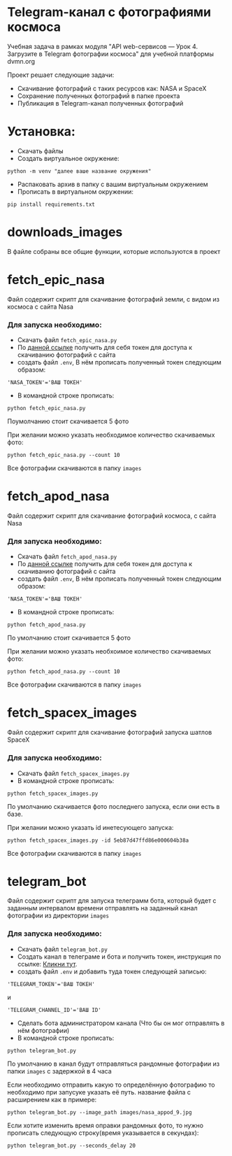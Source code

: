 # Telegram-канал с фотографиями космоса
Учебная задача в рамках модуля "API web-сервисов — Урок 4. Загрузите в Telegram фотографии космоса" для учебной платформы dvmn.org

Проект решает следующие задачи:

- Скачивание фотографий с таких ресурсов как: NASA и SpaceX
- Сохранение полученных фотографий в папке проекта
- Публикация в Telegram-канал полученных фотографий


# Установка:
- Скачать файлы
- Создать виртуальное окружение:
```
python -m venv "далее ваше название окружения"
```
- Распаковать архив в папку с вашим виртуальным окружением
- Прописать в виртуальном окружении:
```
pip install requirements.txt
```


# downloads_images
В файле собраны все общие функции, которые используются в проект

# fetch_epic_nasa
Файл содержит скрипт для скачивание фотографий земли, с видом из космоса с сайта Nasa 

### Для запуска необходимо:
- Скачать файл `fetch_epic_nasa.py`
- По [данной ссылке](https://api.nasa.gov/#apod) получить для себя токен для доступа к скачиванию фотографий с сайта
- создать файл `.env`, В нём прописать полученный токен следующим образом: 
```
'NASA_TOKEN'='ВАШ ТОКЕН'
```
- В командной строке прописать: 
``` 
python fetch_epic_nasa.py
```
Поумолчанию стоит скачивается 5 фото

При желании можно указать необходимое количество скачиваемых фото:
```
python fetch_epic_nasa.py --count 10
```

Все фотографии скачиваются в папку `images`

# fetch_apod_nasa
Файл содержит скрипт для скачивание фотографий космоса, с сайта Nasa 
### Для запуска необходимо:
- Скачать файл `fetch_apod_nasa.py`
- По [данной ссылке](https://api.nasa.gov/#apod) получить для себя токен для доступа к скачиванию фотографий с сайта
- создать файл `.env`, В нём прописать полученный токен следующим образом: 
```
'NASA_TOKEN'='ВАШ ТОКЕН'
```
- В командной строке прописать: 
```
python fetch_apod_nasa.py
```
По умолчанию стоит скачивается 5 фото

При желании можно указать необхоимое количество скачиваемых фото:
```
python fetch_apod_nasa.py --count 10
```

Все фотографии скачиваются в папку `images`

# fetch_spacex_images
Файл содержит скрипт для скачивание фотографий запуска шатлов SpaceX
### Для запуска необходимо:
- Скачать файл `fetch_spacex_images.py`
- В командной строке прописать: 
```
python fetch_spacex_images.py
```
По умолчанию скачивается фото последнего запуска, если они есть в базе.

При желании можно указать id инетесующего запуска:
```
python fetch_spacex_images.py -id 5eb87d47ffd86e000604b38a
```

Все фотографии скачиваются в папку `images`

# telegram_bot
Файл содержит скрипт для запуска телеграмм бота, который будет с заданным интервалом времени отправлять на заданный канал фотографии из директории `images`
### Для запуска необходимо:
- Скачать файл `telegram_bot.py`
- Создать канал в телеграме и бота и получить токен, инструкция по ссылке: [Кликни тут](https://smmplanner.com/blog/otlozhennyj-posting-v-telegram/).
- создать файл `.env` и добавить туда токен следующей записью: 
```
'TELEGRAM_TOKEN'='ВАШ ТОКЕН'
``` 
и 
```
'TELEGRAM_CHANNEL_ID'='ВАШ ID'
```
- Сделать бота администратором канала (Что бы он мог отправлять в нём фотографии)
- В командной строке прописать: 
```
python telegram_bot.py
```
По умолчанию в канал будут отправляться рандомные фотографии из папки ` images ` с задержкой в 4 часа

Если необходимо отправить какую то определённую фотографию то необходимо при запусуке указать её путь. название файла с расширением как в примере:
```
python telegram_bot.py --image_path images/nasa_appod_9.jpg
```
Если хотите изменить время оправки рандомных фото, то нужно прописать следующую строку(время указывается в секундах):
```
python telegram_bot.py --seconds_delay 20
```
